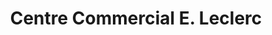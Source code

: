 ---
title: "Centre Commercial E. Leclerc"
url: /saintes/centre-commercial-e-leclerc/
shop: Supermarkt
---